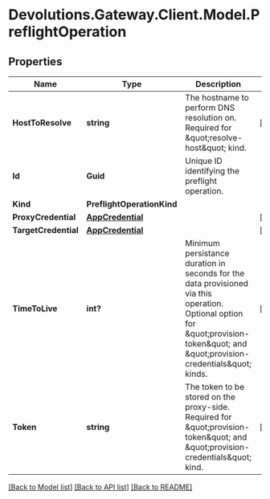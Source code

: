 # Devolutions.Gateway.Client.Model.PreflightOperation

## Properties

Name | Type | Description | Notes
------------ | ------------- | ------------- | -------------
**HostToResolve** | **string** | The hostname to perform DNS resolution on.  Required for \&quot;resolve-host\&quot; kind. | [optional] 
**Id** | **Guid** | Unique ID identifying the preflight operation. | 
**Kind** | **PreflightOperationKind** |  | 
**ProxyCredential** | [**AppCredential**](AppCredential.md) |  | [optional] 
**TargetCredential** | [**AppCredential**](AppCredential.md) |  | [optional] 
**TimeToLive** | **int?** | Minimum persistance duration in seconds for the data provisioned via this operation.  Optional option for \&quot;provision-token\&quot; and \&quot;provision-credentials\&quot; kinds. | [optional] 
**Token** | **string** | The token to be stored on the proxy-side.  Required for \&quot;provision-token\&quot; and \&quot;provision-credentials\&quot; kind. | [optional] 

[[Back to Model list]](../README.md#documentation-for-models) [[Back to API list]](../README.md#documentation-for-api-endpoints) [[Back to README]](../README.md)

